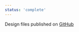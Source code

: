 ```yaml
---
status: 'complete'
---
```

Design files published on [GitHub](https://github.com/ai03-2725/duet-switch-tester)  